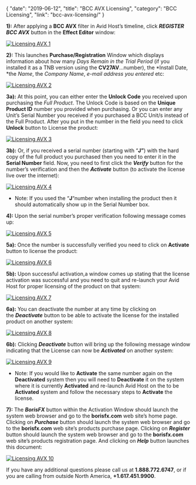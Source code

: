 {
"date": "2019-06-12",
"title": "BCC AVX Licensing",
"category": "BCC Licensing",
"link": "bcc-avx-licensing/"
}

 **1):** After applying a **BCC AVX** filter in Avid Host’s timeline, click ***REGISTER BCC AVX*** button in the **Effect Editor** window:


[![Licensing AVX 1](https://borisfx-com-res.cloudinary.com/image/upload//documentation/continuum/uploads/2013/08/Licensing-AVX-1.jpg)](https://borisfx-com-res.cloudinary.com/image/upload//documentation/continuum/uploads/2013/08/Licensing-AVX-1.jpg)


**2):** This launches **Purchase/Registration** Window which displays information about how many *Days Remain in the Trial Period* (if you installed it as a TNB version using the **CV27AV**…number), the *Install Date, *the *Name*, the *Company Name*, *e-mail address you entered* etc:


[![Licensing AVX 2](https://borisfx-com-res.cloudinary.com/image/upload//documentation/continuum/uploads/2013/08/Licensing-AVX-2.jpg)](https://borisfx-com-res.cloudinary.com/image/upload//documentation/continuum/uploads/2013/08/Licensing-AVX-2.jpg)


**3a):** At this point, you can either enter the **Unlock Code** you received upon purchasing the *Full Product*. The Unlock Code is based on the **Unique Product ID** number you provided when purchasing. Or you can enter any Unit’s Serial Number you received if you purchased a BCC Unit/s instead of the Full Product. After you put in the number in the field you need to click **Unlock** button to License the product:


[![Licensing AVX 3](https://borisfx-com-res.cloudinary.com/image/upload//documentation/continuum/uploads/2013/08/Licensing-AVX-3.jpg)](https://borisfx-com-res.cloudinary.com/image/upload//documentation/continuum/uploads/2013/08/Licensing-AVX-3.jpg)


**3b):** Or, if you received a serial number (starting with “**J”**) with the hard copy of the full product you purchased then you need to enter it in the **Serial Number** field. Now, you need to first click the ***Verify*** button for the number’s verification and then the ***Activate*** button (to activate the license live over the internet):


[![Licensing AVX 4](https://borisfx-com-res.cloudinary.com/image/upload//documentation/continuum/uploads/2013/08/Licensing-AVX-4.jpg)](https://borisfx-com-res.cloudinary.com/image/upload//documentation/continuum/uploads/2013/08/Licensing-AVX-4.jpg)


* Note: If you used the “**J**“number when installing the product then it should automatically show up in the Serial Number box.


**4):** Upon the serial number’s proper verification following message comes up:


[![Licensing AVX 5](https://borisfx-com-res.cloudinary.com/image/upload//documentation/continuum/uploads/2013/08/Licensing-AVX-5.jpg)](https://borisfx-com-res.cloudinary.com/image/upload//documentation/continuum/uploads/2013/08/Licensing-AVX-5.jpg)


**5a):** Once the number is successfully verified you need to click on **Activate** button to license the product:


[![Licensing AVX 6](https://borisfx-com-res.cloudinary.com/image/upload//documentation/continuum/uploads/2013/08/Licensing-AVX-6.jpg)](https://borisfx-com-res.cloudinary.com/image/upload//documentation/continuum/uploads/2013/08/Licensing-AVX-6.jpg)


**5b):** Upon successful activation,a window comes up stating that the license activation was successful and you need to quit and re-launch your Avid Host for proper licensing of the product on that system:


[![Licensing AVX 7](https://borisfx-com-res.cloudinary.com/image/upload//documentation/continuum/uploads/2013/08/Licensing-AVX-7.jpg)](https://borisfx-com-res.cloudinary.com/image/upload//documentation/continuum/uploads/2013/08/Licensing-AVX-7.jpg)


**6a):** You can deactivate the number at any time by clicking on the ***Deactivate*** button to be able to activate the license for the installed product on another system:


[![Licensing AVX 8](https://borisfx-com-res.cloudinary.com/image/upload//documentation/continuum/uploads/2013/08/Licensing-AVX-8.jpg)](https://borisfx-com-res.cloudinary.com/image/upload//documentation/continuum/uploads/2013/08/Licensing-AVX-8.jpg)


**6b):** Clicking ***Deactivate*** button will bring up the following message window indicating that the License can now be ***Activated*** on another system:


[![Licensing AVX 9](https://borisfx-com-res.cloudinary.com/image/upload//documentation/continuum/uploads/2013/08/Licensing-AVX-9.jpg)](https://borisfx-com-res.cloudinary.com/image/upload//documentation/continuum/uploads/2013/08/Licensing-AVX-9.jpg)


* Note: If you would like to **Activate** the same number again on the **Deactivated** system then you will need to **Deactivate** it on the system where it is currently **Activated** and re-launch Avid Host on the to be **Activated** system and follow the necessary steps to **Activate** the license.


**7):** The ***BorisFX*** button within the Activation Window should launch the system web browser and go to the **borisfx.com** web site’s home page. Clicking on ***Purchase*** button should launch the system web browser and go to the **borisfx.com** web site’s products purchase page. Clicking on ***Register*** button should launch the system web browser and go to the **borisfx.com** web site’s products registration page. And clicking on ***Help*** button launches this document:


[![Licensing AVX 10](https://borisfx-com-res.cloudinary.com/image/upload//documentation/continuum/uploads/2013/08/Licensing-AVX-10.jpg)](https://borisfx-com-res.cloudinary.com/image/upload//documentation/continuum/uploads/2013/08/Licensing-AVX-10.jpg)


If you have any additional questions please call us at **1.888.772.6747**, or if you are calling from outside North America, **+1.617.451.9900**.


